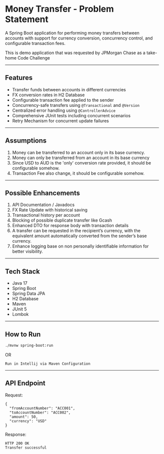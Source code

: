 # Money Transfer - Problem Statement

A Spring Boot application for performing money transfers between accounts with support for currency conversion, concurrency control, and configurable transaction fees.

This is demo application that was requested by JPMorgan Chase as a take-home Code Challenge

---

## Features

- Transfer funds between accounts in different currencies
- FX conversion rates in H2 Database
- Configurable transaction fee applied to the sender
- Concurrency-safe transfers using `@Transactional` and `@Version`
- Centralized error handling using `@ControllerAdvice`
- Comprehensive JUnit tests including concurrent scenarios
- Retry Mechanism for concurrent update failures

---

## Assumptions

1. Money can be transferred to an account only in its base currency.
2. Money can only be transferred from an account in its base currency
3. Since USD to AUD is the 'only' conversion rate provided, it should be configurable somehow.
4. Transaction Fee also change, it should be configurable somehow.

---

## Possible Enhancements

1. API Documentation / Javadocs
2. FX Rate Update with historical saving
3. Transactional history per account
4. Blocking of possible duplicate transfer like Gcash
5. Enhanced DTO for response body with transaction details
6. A transfer can be requested in the recipient’s currency, with the equivalent amount automatically converted from the sender’s base currency.
7. Enhance logging base on non personally identifiable information for better visibility.

---
## Tech Stack

- Java 17
- Spring Boot
- Spring Data JPA
- H2 Database
- Maven
- JUnit 5
- Lombok

---

## How to Run
   ```bash
   ./mvnw spring-boot:run
   ```
OR
```
Run in Intellij via Maven Configuration
```

---

## API Endpoint

Request:
```
{
  "fromAccountNumber": "ACC001",
  "toAccountNumber": "ACC002",
  "amount": 50,
  "currency": "USD"
}
```
Response:
```
HTTP 200 OK
Transfer successful
```